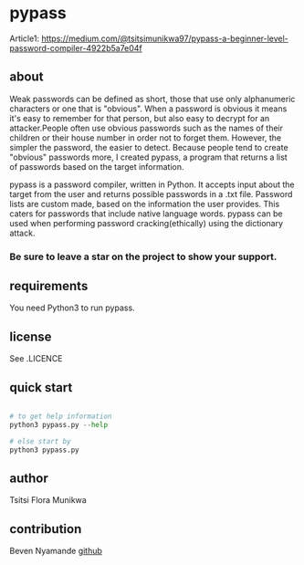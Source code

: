 # pypass

Article1: https://medium.com/@tsitsimunikwa97/pypass-a-beginner-level-password-compiler-4922b5a7e04f

## about

Weak passwords can be defined as short, those that use only alphanumeric characters or one that is "obvious". When a password is obvious it means it's easy to remember for that person, but also easy to decrypt for an attacker.People often use obvious passwords such as the names of their children or their house number in order not to forget them. However, the simpler the password, the easier to detect. Because people tend to create "obvious" passwords more, I created pypass, a program that returns a list of passwords based on the target information.

pypass is a password compiler, written in Python. It accepts input about the target from the user and returns possible passwords in a .txt file. Password lists are custom made, based on the information the user provides. This caters for passwords that include native language words. pypass can be used when performing password cracking(ethically) using the dictionary attack.

### Be sure to leave a star on the project to show your support.

## requirements

You need Python3 to run pypass.

## license

See .LICENCE 

## quick start
```python

# to get help information
python3 pypass.py --help

# else start by 
python3 pypass.py

```

## author

Tsitsi Flora Munikwa 

## contribution

Beven Nyamande [github](http://bevennyamande.github.io)

